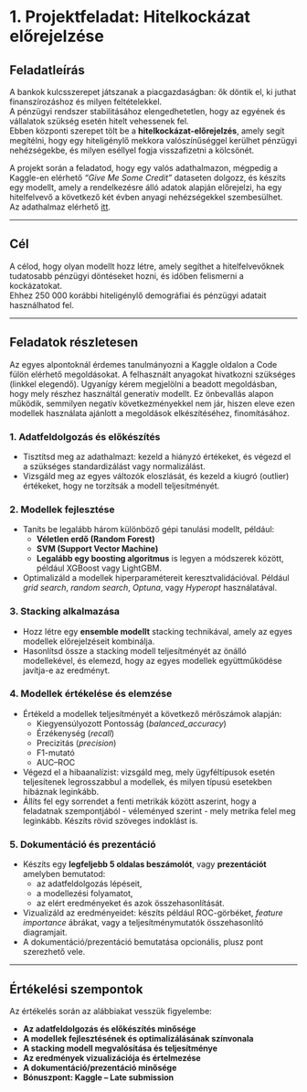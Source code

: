 # **1. Projektfeladat: Hitelkockázat előrejelzése**

## **Feladatleírás**

A bankok kulcsszerepet játszanak a piacgazdaságban: ők döntik el, ki juthat finanszírozáshoz és milyen feltételekkel.  
A pénzügyi rendszer stabilitásához elengedhetetlen, hogy az egyének és vállalatok szükség esetén hitelt vehessenek fel.  
Ebben központi szerepet tölt be a **hitelkockázat-előrejelzés**, amely segít megítélni, hogy egy hiteligénylő mekkora valószínűséggel kerülhet pénzügyi nehézségekbe, és milyen eséllyel fogja visszafizetni a kölcsönét.

A projekt során a feladatod, hogy egy valós adathalmazon, mégpedig a Kaggle-en elérhető *“Give Me Some Credit”* dataseten dolgozz, és készíts egy modellt, amely a rendelkezésre álló adatok alapján előrejelzi, ha egy hitelfelvevő a következő két évben anyagi nehézségekkel szembesülhet.  
Az adathalmaz elérhető [itt](https://www.kaggle.com/c/GiveMeSomeCredit).

---

## **Cél**

A célod, hogy olyan modellt hozz létre, amely segíthet a hitelfelvevőknek tudatosabb pénzügyi döntéseket hozni, és időben felismerni a kockázatokat.  
Ehhez 250 000 korábbi hiteligénylő demográfiai és pénzügyi adatait használhatod fel.

---

## **Feladatok részletesen**

Az egyes alpontoknál érdemes tanulmányozni a Kaggle oldalon a Code fülön elérhető megoldásokat. A felhasznált anyagokat hivatkozni szükséges (linkkel elegendő). Ugyanígy kérem megjelölni a beadott megoldásban,
hogy mely részhez használtál generatív modellt. Ez önbevallás alapon működik, semmilyen negatív következményekkel nem jár, hiszen eleve ezen modellek használata ajánlott a megoldások elkészítéséhez, finomításához.

### 1. **Adatfeldolgozás és előkészítés**
- Tisztítsd meg az adathalmazt: kezeld a hiányzó értékeket, és végezd el a szükséges standardizálást vagy normalizálást.  
- Vizsgáld meg az egyes változók eloszlását, és kezeld a kiugró (outlier) értékeket, hogy ne torzítsák a modell teljesítményét.

### 2. **Modellek fejlesztése**
- Taníts be legalább három különböző gépi tanulási modellt, például:
  - **Véletlen erdő (Random Forest)**  
  - **SVM (Support Vector Machine)**  
  - **Legalább egy boosting algoritmus** is legyen a módszerek között, például XGBoost vagy LightGBM.  
- Optimalizáld a modellek hiperparamétereit keresztvalidációval. Például *grid search*, *random search*, *Optuna*, vagy *Hyperopt* használatával.

### 3. **Stacking alkalmazása**
- Hozz létre egy **ensemble modellt** stacking technikával, amely az egyes modellek előrejelzéseit kombinálja.  
- Hasonlítsd össze a stacking modell teljesítményét az önálló modellekével, és elemezd, hogy az egyes modellek együttműködése javítja-e az eredményt.

### 4. **Modellek értékelése és elemzése**
- Értékeld a modellek teljesítményét a következő mérőszámok alapján:
  - Kiegyensúlyozott Pontosság (*balanced_accuracy*)  
  - Érzékenység (*recall*)  
  - Precizitás (*precision*)  
  - F1-mutató  
  - AUC–ROC  
- Végezd el a hibaanalízist: vizsgáld meg, mely ügyféltípusok esetén teljesítenek legrosszabbul a modellek, és milyen típusú esetekben hibáznak leginkább.
- Állíts fel egy sorrendet a fenti metrikák között aszerint, hogy a feladatnak szempontjából - véleményed szerint - mely metrika felel meg leginkább. Készíts rövid szöveges indoklást is.

### 5. **Dokumentáció és prezentáció**
- Készíts egy **legfeljebb 5 oldalas beszámolót**, vagy **prezentációt** amelyben bemutatod:
  - az adatfeldolgozás lépéseit,  
  - a modellezési folyamatot,  
  - az elért eredményeket és azok összehasonlítását.  
- Vizualizáld az eredményeidet: készíts például ROC-görbéket, *feature importance* ábrákat, vagy a teljesítménymutatók összehasonlító diagramjait.
- A dokumentáció/prezentáció bemutatása opcionális, plusz pont szerezhető vele.

---

## **Értékelési szempontok**

Az értékelés során az alábbiakat vesszük figyelembe:

- **Az adatfeldolgozás és előkészítés minősége**  
- **A modellek fejlesztésének és optimalizálásának színvonala**  
- **A stacking modell megvalósítása és teljesítménye**  
- **Az eredmények vizualizációja és értelmezése**  
- **A dokumentáció/prezentáció minősége**  
- **Bónuszpont: Kaggle – Late submission**
